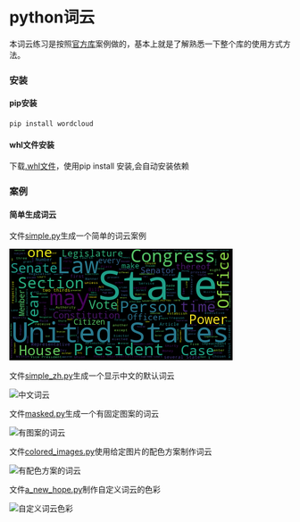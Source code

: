 
python词云
==========

本词云练习是按照[官方库](https://github.com/amueller/word_cloud)案例做的，基本上就是了解熟悉一下整个库的使用方式方法。

### 安装

#### pip安装

```` 
pip install wordcloud
````

#### whl文件安装

下载[.whl文件](http://www.lfd.uci.edu/~gohlke/pythonlibs/#wordcloud)，使用pip install 安装,会自动安装依赖

### 案例

#### 简单生成词云

文件[simple.py](./simple.py)生成一个简单的词云案例

![简单生成词云](img/simple.png)

文件[simple_zh.py](./simple_zh.png)生成一个显示中文的默认词云

![中文词云](/img/simple_zh.png)

文件[masked.py](./masked.py)生成一个有固定图案的词云

![有图案的词云](/img/alice.png)

文件[colored_images.py](./colored_images.py)使用给定图片的配色方案制作词云

![有配色方案的词云](/img/alice_colored.png)

文件[a_new_hope.py](./a_new_hope.py)制作自定义词云的色彩

![自定义词云色彩](/img/a_new_hope_CustomColors.png)
